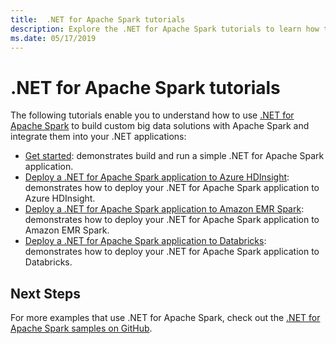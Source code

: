 ```yaml
---
title:  .NET for Apache Spark tutorials
description: Explore the .NET for Apache Spark tutorials to learn how to integrate Apache Spark into your .NET applications.
ms.date: 05/17/2019
---
```

# .NET for Apache Spark tutorials

The following tutorials enable you to understand how to use [.NET for Apache Spark](../index.yml) to build custom big data solutions with Apache Spark and integrate them into your .NET applications:

* [Get started](get-started.md): demonstrates build and run a simple .NET for Apache Spark application.
* [Deploy a .NET for Apache Spark application to Azure HDInsight](hdinsight-deployment.md): demonstrates how to deploy your .NET for Apache Spark application to Azure HDInsight.
* [Deploy a .NET for Apache Spark application to Amazon EMR Spark](amazon-emr-spark-deployment.md): demonstrates how to deploy your .NET for Apache Spark application to Amazon EMR Spark.
* [Deploy a .NET for Apache Spark application to Databricks](databricks-deployment.md): demonstrates how to deploy your .NET for Apache Spark application to Databricks.

## Next Steps

For more examples that use .NET for Apache Spark, check out the [.NET for Apache Spark samples on GitHub](https://github.com/dotnet/spark#samples).
